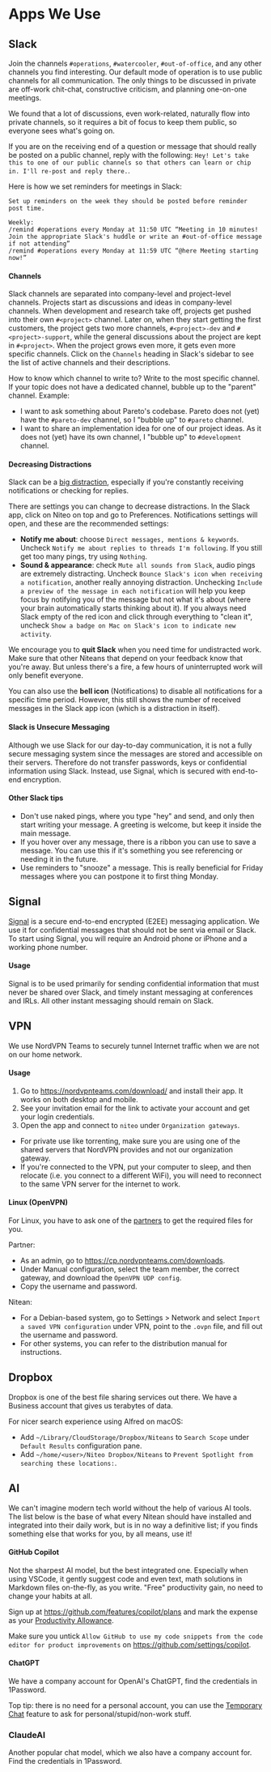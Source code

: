 # Apps We Use

## Slack

Join the channels `#operations`, `#watercooler`, `#out-of-office`, and any other channels you find interesting. Our default mode of operation is to use public channels for all communication. The only things to be discussed in private are off-work chit-chat, constructive criticism, and planning one-on-one meetings.

We found that a lot of discussions, even work-related, naturally flow into private channels, so it requires a bit of focus to keep them public, so everyone sees what's going on.

If you are on the receiving end of a question or message that should really be posted on a public channel, reply with the following: `Hey! Let's take this to one of our public channels so that others can learn or chip in. I'll re-post and reply there.`.

Here is how we set reminders for meetings in Slack:

```
Set up reminders on the week they should be posted before reminder post time.

Weekly:
/remind #operations every Monday at 11:50 UTC “Meeting in 10 minutes! Join the appropriate Slack's huddle or write an #out-of-office message if not attending”
/remind #operations every Monday at 11:59 UTC “@here Meeting starting now!”
```

#### Channels

Slack channels are separated into company-level and project-level channels. Projects start as discussions and ideas in company-level channels. When development and research take off, projects get pushed into their own `#<project>` channel. Later on, when they start getting the first customers, the project gets two more channels, `#<project>-dev` and `#<project>-support`, while the general discussions about the project are kept in `#<project>`. When the project grows even more, it gets even more specific channels. Click on the `Channels` heading in Slack's sidebar to see the list of active channels and their descriptions.

How to know which channel to write to? Write to the most specific channel. If your topic does not have a dedicated channel, bubble up to the "parent" channel. Example:
* I want to ask something about Pareto's codebase. Pareto does not (yet) have the `#pareto-dev` channel, so I "bubble up" to `#pareto` channel.
* I want to share an implementation idea for one of our project ideas. As it does not (yet) have its own channel, I "bubble up" to `#development` channel.

#### Decreasing Distractions

Slack can be a [big distraction](https://m.signalvnoise.com/is-group-chat-making-you-sweat-744659addf7d), especially if you're constantly receiving notifications or checking for replies.

There are settings you can change to decrease distractions. In the Slack app, click on Niteo on top and go to Preferences. Notifications settings will open, and these are the recommended settings:

- **Notify me about**: choose `Direct messages, mentions & keywords`. Uncheck `Notify me about replies to threads I'm following`. If you still get too many pings, try using `Nothing`.
- **Sound & appearance**: check `Mute all sounds from Slack`, audio pings are extremely distracting. Uncheck `Bounce Slack's icon when receiving a notification`, another really annoying distraction. Unchecking `Include a preview of the message in each notification` will help you keep focus by notifying you of the message but not what it's about (where your brain automatically starts thinking about it). If you always need Slack empty of the red icon and click through everything to "clean it", uncheck `Show a badge on Mac on Slack's icon to indicate new activity`.

We encourage you to **quit Slack** when you need time for undistracted work. Make sure that other Niteans that depend on your feedback know that you're away. But unless there's a fire, a few hours of uninterrupted work will only benefit everyone.

You can also use the **bell icon** (Notifications) to disable all notifications for a specific time period. However, this still shows the number of received messages in the Slack app icon (which is a distraction in itself).


#### Slack is Unsecure Messaging

Although we use Slack for our day-to-day communication, it is not a fully secure messaging system since the messages are stored and accessible on their servers. Therefore do not transfer passwords, keys or confidential information using Slack. Instead, use Signal, which is secured with end-to-end encryption.

#### Other Slack tips

- Don't use naked pings, where you type "hey" and send, and only then start writing your message. A greeting is welcome, but keep it inside the main message.
- If you hover over any message, there is a ribbon you can use to save a message. You can use this if it's something you see referencing or needing it in the future.
- Use reminders to "snooze" a message. This is really beneficial for Friday messages where you can postpone it to first thing Monday.

## Signal

[Signal](https://signal.org/) is a secure end-to-end encrypted (E2EE) messaging application. We use it for confidential messages that should not be sent via email or Slack. To start using Signal, you will require an Android phone or iPhone and a working phone number.

#### Usage

Signal is to be used primarily for sending confidential information that must never be shared over Slack, and timely instant messaging at conferences and IRLs. All other instant messaging should remain on Slack.

## VPN

We use NordVPN Teams to securely tunnel Internet traffic when we are not on our home network.

#### Usage

1. Go to https://nordvpnteams.com/download/ and install their app. It works on both desktop and mobile.
1. See your invitation email for the link to activate your account and get your login credentials.
1. Open the app and connect to `niteo` under `Organization gateways`.
- For private use like torrenting, make sure you are using one of the shared servers that NordVPN provides and not our organization gateway.
- If you're connected to the VPN, put your computer to sleep, and then relocate (i.e. you connect to a different WiFi), you will need to reconnect to the same VPN server for the internet to work.

#### Linux (OpenVPN)
For Linux, you have to ask one of the [partners](https://github.com/orgs/teamniteo/teams/partners) to get the required files for you.

Partner:
  - As an admin, go to https://cp.nordvpnteams.com/downloads.
  - Under Manual configuration, select the team member, the correct gateway, and download the `OpenVPN UDP config`.
  - Copy the username and password.

Nitean:
  - For a Debian-based system, go to Settings > Network and select `Import a saved VPN configuration` under VPN, point to the `.ovpn` file, and fill out the username and password.
  - For other systems, you can refer to the distribution manual for instructions.

## Dropbox

Dropbox is one of the best file sharing services out there. We have a Business account that gives us terabytes of data.

For nicer search experience using Alfred on macOS:
  * Add `~/Library/CloudStorage/Dropbox/Niteans` to `Search Scope` under `Default Results` configuration pane.
  * Add `~/home/<user>/Niteo Dropbox/Niteans` to `Prevent Spotlight from searching these locations:`.


## AI

We can't imagine modern tech world without the help of various AI tools. The list below is the base of what every Nitean should have installed and integrated into their daily work, but is in no way a definitive list; if you finds something else that works for you, by all means, use it! 

#### GitHub Copilot

Not the sharpest AI model, but the best integrated one. Especially when using VSCode, it gently suggest code and even text, math solutions in Markdown files on-the-fly, as you write. "Free" productivity gain, no need to change your habits at all. 

Sign up at https://github.com/features/copilot/plans and mark the expense as your [Productivity Allowance](https://github.com/teamniteo/handbook/blob/main/5_People/benefits.md#productivity-allowance).

Make sure you untick `Allow GitHub to use my code snippets from the code editor for product improvements` on https://github.com/settings/copilot.

#### ChatGPT

We have a company account for OpenAI's ChatGPT, find the credentials in 1Password.

Top tip: there is no need for a personal account, you can use the [Temporary Chat](https://help.openai.com/en/articles/8914046-temporary-chat-faq) feature to ask for personal/stupid/non-work stuff.  

### ClaudeAI

Another popular chat model, which we also have a company account for. Find the credentials in 1Password.
